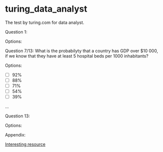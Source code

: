 # turing_data_analyst
The test by turing.com for data analyst.

Question 1:

Options:

Question 7/13: What is the probabilyty that a country has GDP over $10 000, if we know that they have at least 5 hospital beds per 1000 inhabitants?

Options:
- [ ] 92%
- [ ] 88%
- [ ] 71%
- [ ] 54%
- [ ] 39%

...

Question 13:

Options:

Appendix:

[Interesting resource](https://ethanweed.github.io/pythonbook/05.02-ttest.html#)
